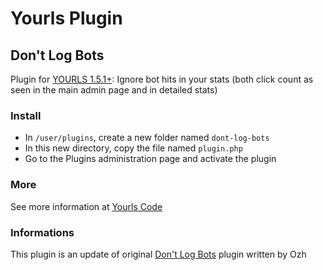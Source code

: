 Yourls Plugin 
=============


Don't Log Bots
--------------

Plugin for [YOURLS 1.5.1+](http://yourls.org/): Ignore bot hits in your stats (both click count as seen in the main admin page and in detailed stats)

### Install

* In `/user/plugins`, create a new folder named `dont-log-bots`
* In this new directory, copy the file named `plugin.php`
* Go to the Plugins administration page and activate the plugin 

### More

See more information at [Yourls Code](http://code.google.com/p/yourls/)

### Informations

This plugin is an update of original [Don't Log Bots](http://code.google.com/p/yourls/wiki/PluginDontLogBots) plugin written by Ozh

